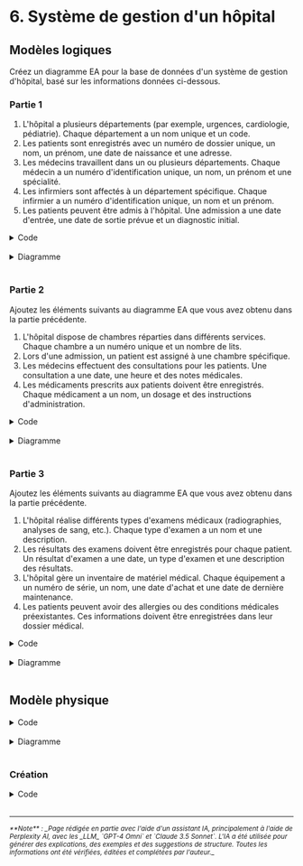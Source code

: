 # 6. Système de gestion d'un hôpital

## Modèles logiques

Créez un diagramme EA pour la base de données d'un système de gestion d'hôpital, basé sur les informations données
ci-dessous.

### Partie 1

1. L'hôpital a plusieurs départements (par exemple, urgences, cardiologie, pédiatrie). Chaque département a un nom
   unique et un code.
2. Les patients sont enregistrés avec un numéro de dossier unique, un nom, un prénom, une date de naissance et une
   adresse.
3. Les médecins travaillent dans un ou plusieurs départements. Chaque médecin a un numéro d'identification unique, un
   nom, un prénom et une spécialité.
4. Les infirmiers sont affectés à un département spécifique. Chaque infirmier a un numéro d'identification unique, un
   nom et un prénom.
5. Les patients peuvent être admis à l'hôpital. Une admission a une date d'entrée, une date de sortie prévue et un
   diagnostic initial.

<details>
    <summary>Code</summary>

```plantuml
@startuml
entity Departement {
  * code : string
  --
  nom : string
}

entity Patient {
  * numero_dossier : string
  --
  nom : string
  prenom : string
  date_naissance : date
  adresse : string
}

entity Medecin {
  * numero_identification : string
  --
  nom : string
  prenom : string
  specialite : string
}

entity Infirmier {
  * numero_identification : string
  --
  nom : string
  prenom : string
}

entity Admission {
  * id : integer
  --
  date_entree : date
  date_sortie_prevue : date
  diagnostic_initial : string
}

Medecin "*" -- "*" Departement : travaille_dans
Infirmier "1" -- "1" Departement : affecte_a
Patient "1" -- "*" Admission
@enduml
```

</details>
<br>
<details>
   <summary>Diagramme</summary>
   <img src="../../../images/06-hopital-1.png">
</details>
<br>

### Partie 2

Ajoutez les éléments suivants au diagramme EA que vous avez obtenu dans la partie précédente.

1. L'hôpital dispose de chambres réparties dans différents services. Chaque chambre a un numéro unique et un nombre de
   lits.
2. Lors d'une admission, un patient est assigné à une chambre spécifique.
3. Les médecins effectuent des consultations pour les patients. Une consultation a une date, une heure et des notes
   médicales.
4. Les médicaments prescrits aux patients doivent être enregistrés. Chaque médicament a un nom, un dosage et des
   instructions d'administration.

<details>
    <summary>Code</summary>

```plantuml
@startuml
entity Departement {
  * code : string
  --
  nom : string
}

entity Patient {
  * numero_dossier : string
  --
  nom : string
  prenom : string
  date_naissance : date
  adresse : string
}

entity Medecin {
  * numero_identification : string
  --
  nom : string
  prenom : string
  specialite : string
}

entity Infirmier {
  * numero_identification : string
  --
  nom : string
  prenom : string
}

entity Admission {
  * id : integer
  --
  date_entree : date
  date_sortie_prevue : date
  diagnostic_initial : string
}

Medecin "*" -- "*" Departement : travaille_dans
Infirmier "1" -- "1" Departement : affecte_a
Patient "1" -- "*" Admission

entity Chambre {
  * numero : string
  --
  nombre_lits : integer
}

entity Consultation {
  * id : integer
  --
  date : date
  heure : time
  notes_medicales : string
}

entity Medicament {
  * id : integer
  --
  nom : string
  dosage : string
  instructions : string
}

Departement "1" -- "*" Chambre
Admission "*" -- "1" Chambre : assigne
Medecin "1" -- "*" Consultation
Patient "1" -- "*" Consultation
Consultation "*" -- "*" Medicament : prescrit
@enduml
```

</details>
<br>
<details>
   <summary>Diagramme</summary>
   <img src="../../../images/06-hopital-2.png">
</details>
<br>

### Partie 3

Ajoutez les éléments suivants au diagramme EA que vous avez obtenu dans la partie précédente.

1. L'hôpital réalise différents types d'examens médicaux (radiographies, analyses de sang, etc.). Chaque type d'examen a
   un nom et une description.
2. Les résultats des examens doivent être enregistrés pour chaque patient. Un résultat d'examen a une date, un type
   d'examen et une description des résultats.
3. L'hôpital gère un inventaire de matériel médical. Chaque équipement a un numéro de série, un nom, une date d'achat et
   une date de dernière maintenance.
4. Les patients peuvent avoir des allergies ou des conditions médicales préexistantes. Ces informations doivent être
   enregistrées dans leur dossier médical.

<details>
    <summary>Code</summary>

```plantuml
@startuml
entity Departement {
  * code : string
  --
  nom : string
}

entity Patient {
  * numero_dossier : string
  --
  nom : string
  prenom : string
  date_naissance : date
  adresse : string
}

entity Medecin {
  * numero_identification : string
  --
  nom : string
  prenom : string
  specialite : string
}

entity Infirmier {
  * numero_identification : string
  --
  nom : string
  prenom : string
}

entity Admission {
  * id : integer
  --
  date_entree : date
  date_sortie_prevue : date
  diagnostic_initial : string
}

Medecin "*" -- "*" Departement : travaille_dans
Infirmier "1" -- "1" Departement : affecte_a
Patient "1" -- "*" Admission

entity Chambre {
  * numero : string
  --
  nombre_lits : integer
}

entity Consultation {
  * id : integer
  --
  date : date
  heure : time
  notes_medicales : string
}

entity Medicament {
  * id : integer
  --
  nom : string
  dosage : string
  instructions : string
}

Departement "1" -- "*" Chambre
Admission "*" -- "1" Chambre : assigne
Medecin "1" -- "*" Consultation
Patient "1" -- "*" Consultation
Consultation "*" -- "*" Medicament : prescrit

entity TypeExamen {
  * id : integer
  --
  nom : string
  description : string
}

entity ResultatExamen {
  * id : integer
  --
  date : date
  description_resultats : string
}

entity EquipementMedical {
  * numero_serie : string
  --
  nom : string
  date_achat : date
  date_derniere_maintenance : date
}

entity ConditionMedicale {
  * id : integer
  --
  nom : string
  description : string
  type : enum {allergie, condition_preexistante}
}

Patient "*" -- "*" TypeExamen : subit
TypeExamen "1" -- "*" ResultatExamen
Patient "1" -- "*" ResultatExamen
Patient "*" -- "*" ConditionMedicale
@enduml
```

</details>
<br>

<details>
   <summary>Diagramme</summary>
   <img src="../../../images/06-hopital-3.png">
</details>
<br>

## Modèle physique

<details>
    <summary>Code</summary>

```plantuml
@startuml
!define TABLE(name,desc) class name as "desc" << (T,#FFAAAA) >>
!define PK(x) <u>x</u>
!define FK(x) <i>x</i>
hide empty methods
hide empty fields

TABLE(Departement, "Departement") {
    PK(id) : integer
    code : string
    nom : string
}

TABLE(Patient, "Patient") {
    PK(id) : integer
    numero_dossier : string
    nom : string
    prenom : string
    date_naissance : date
    adresse : text
}

TABLE(Medecin, "Medecin") {
    PK(id) : integer
    numero_identification : string
    nom : string
    prenom : string
    specialite : string
}

TABLE(Infirmier, "Infirmier") {
    PK(id) : integer
    numero_identification : string
    nom : string
    prenom : string
    FK(departement_id) : integer
}

TABLE(Admission, "Admission") {
    PK(id) : integer
    date_entree : date
    date_sortie_prevue : date
    diagnostic_initial : text
    FK(patient_id) : integer
    FK(chambre_id) : integer
}

TABLE(Chambre, "Chambre") {
    PK(id) : integer
    numero : string
    nombre_lits : integer
    FK(departement_id) : integer
}

TABLE(Consultation, "Consultation") {
    PK(id) : integer
    date : date
    heure : time
    notes_medicales : text
    FK(medecin_id) : integer
    FK(patient_id) : integer
}

TABLE(Medicament, "Medicament") {
    PK(id) : integer
    nom : string
    dosage : string
    instructions : text
}

TABLE(Prescription, "Prescription") {
    PK(id) : integer
    FK(consultation_id) : integer
    FK(medicament_id) : integer
    quantite : integer
}

TABLE(TypeExamen, "TypeExamen") {
    PK(id) : integer
    nom : string
    description : text
}

TABLE(ResultatExamen, "ResultatExamen") {
    PK(id) : integer
    date : date
    description_resultats : text
    FK(patient_id) : integer
    FK(type_examen_id) : integer
}

TABLE(EquipementMedical, "EquipementMedical") {
    PK(id) : integer
    numero_serie : string
    nom : string
    date_achat : date
    date_derniere_maintenance : date
}

TABLE(ConditionMedicale, "ConditionMedicale") {
    PK(id) : integer
    nom : string
    description : text
    type : type_condition
}

TABLE(PatientCondition, "PatientCondition") {
    PK(FK(patient_id)) : integer
    PK(FK(condition_id)) : integer
}

TABLE(MedecinDepartement, "MedecinDepartement") {
    PK(FK(medecin_id)) : integer
    PK(FK(departement_id)) : integer
}

Departement "1" -- "*" Infirmier
Departement "1" -- "*" Chambre
Patient "1" -- "*" Admission
Patient "1" -- "*" Consultation
Medecin "1" -- "*" Consultation
Consultation "1" -- "*" Prescription
Medicament "1" -- "*" Prescription
Patient "1" -- "*" ResultatExamen
TypeExamen "1" -- "*" ResultatExamen
Patient "1" -- "*" PatientCondition
ConditionMedicale "1" -- "*" PatientCondition
Medecin "1" -- "*" MedecinDepartement
Departement "1" -- "*" MedecinDepartement
@enduml
```

</details>
<br>
<details>
   <summary>Diagramme</summary>
   <img src="../../../images/06-hopital-4.png">
</details>
<br>

### Création

<details>
    <summary>Code</summary>

```sql
-- Création des types enum
CREATE TYPE type_condition AS ENUM ('allergie', 'condition_preexistante');

-- Création des tables
CREATE TABLE Departement
(
    id   INTEGER GENERATED BY DEFAULT AS IDENTITY PRIMARY KEY,
    code VARCHAR(10) UNIQUE NOT NULL,
    nom  VARCHAR(100)       NOT NULL
);

CREATE TABLE Patient
(
    id             INTEGER GENERATED BY DEFAULT AS IDENTITY PRIMARY KEY,
    numero_dossier VARCHAR(50) UNIQUE NOT NULL,
    nom            VARCHAR(100)       NOT NULL,
    prenom         VARCHAR(100)       NOT NULL,
    date_naissance DATE               NOT NULL,
    adresse        TEXT
);

CREATE TABLE Medecin
(
    id                    INTEGER GENERATED BY DEFAULT AS IDENTITY PRIMARY KEY,
    numero_identification VARCHAR(50) UNIQUE NOT NULL,
    nom                   VARCHAR(100)       NOT NULL,
    prenom                VARCHAR(100)       NOT NULL,
    specialite            VARCHAR(100)
);

CREATE TABLE Infirmier
(
    id                    INTEGER GENERATED BY DEFAULT AS IDENTITY PRIMARY KEY,
    numero_identification VARCHAR(50) UNIQUE NOT NULL,
    nom                   VARCHAR(100)       NOT NULL,
    prenom                VARCHAR(100)       NOT NULL,
    departement_id        INTEGER            NOT NULL REFERENCES Departement (id)
);

CREATE TABLE Chambre
(
    id             INTEGER GENERATED BY DEFAULT AS IDENTITY PRIMARY KEY,
    numero         VARCHAR(10) UNIQUE NOT NULL,
    nombre_lits    INTEGER            NOT NULL,
    departement_id INTEGER            NOT NULL REFERENCES Departement (id)
);

CREATE TABLE Admission
(
    id                 INTEGER GENERATED BY DEFAULT AS IDENTITY PRIMARY KEY,
    date_entree        DATE    NOT NULL,
    date_sortie_prevue DATE,
    diagnostic_initial TEXT,
    patient_id         INTEGER NOT NULL REFERENCES Patient (id),
    chambre_id         INTEGER NOT NULL REFERENCES Chambre (id)
);

CREATE TABLE Consultation
(
    id              INTEGER GENERATED BY DEFAULT AS IDENTITY PRIMARY KEY,
    date            DATE    NOT NULL,
    heure           TIME    NOT NULL,
    notes_medicales TEXT,
    medecin_id      INTEGER NOT NULL REFERENCES Medecin (id),
    patient_id      INTEGER NOT NULL REFERENCES Patient (id)
);

CREATE TABLE Medicament
(
    id           INTEGER GENERATED BY DEFAULT AS IDENTITY PRIMARY KEY,
    nom          VARCHAR(100) NOT NULL,
    dosage       VARCHAR(50),
    instructions TEXT
);

CREATE TABLE Prescription
(
    id              INTEGER GENERATED BY DEFAULT AS IDENTITY PRIMARY KEY,
    consultation_id INTEGER NOT NULL REFERENCES Consultation (id),
    medicament_id   INTEGER NOT NULL REFERENCES Medicament (id),
    quantite        INTEGER NOT NULL
);

CREATE TABLE TypeExamen
(
    id          INTEGER GENERATED BY DEFAULT AS IDENTITY PRIMARY KEY,
    nom         VARCHAR(100) NOT NULL,
    description TEXT
);

CREATE TABLE ResultatExamen
(
    id                    INTEGER GENERATED BY DEFAULT AS IDENTITY PRIMARY KEY,
    date                  DATE    NOT NULL,
    description_resultats TEXT,
    patient_id            INTEGER NOT NULL REFERENCES Patient (id),
    type_examen_id        INTEGER NOT NULL REFERENCES TypeExamen (id)
);

CREATE TABLE EquipementMedical
(
    id                        INTEGER GENERATED BY DEFAULT AS IDENTITY PRIMARY KEY,
    numero_serie              VARCHAR(50) UNIQUE NOT NULL,
    nom                       VARCHAR(100)       NOT NULL,
    date_achat                DATE               NOT NULL,
    date_derniere_maintenance DATE
);

CREATE TABLE ConditionMedicale
(
    id          INTEGER GENERATED BY DEFAULT AS IDENTITY PRIMARY KEY,
    nom         VARCHAR(100)   NOT NULL,
    description TEXT,
    type        type_condition NOT NULL
);

CREATE TABLE PatientCondition
(
    patient_id   INTEGER REFERENCES Patient (id),
    condition_id INTEGER REFERENCES ConditionMedicale (id),
    PRIMARY KEY (patient_id, condition_id)
);

CREATE TABLE MedecinDepartement
(
    medecin_id     INTEGER REFERENCES Medecin (id),
    departement_id INTEGER REFERENCES Departement (id),
    PRIMARY KEY (medecin_id, departement_id)
);
```

</details>
<br>



-------
<small>
   <cite>
      **Note** : _Page rédigée en partie avec l'aide d'un assistant IA, principalement
      à l'aide de Perplexity AI, avec les _LLM_ `GPT-4 Omni` et `Claude 3.5 Sonnet`. L'IA
      a été utilisée pour générer des explications, des exemples et des suggestions de
      structure. Toutes les informations ont été vérifiées, éditées et complétées par
      l'auteur._
   </cite>
</small>